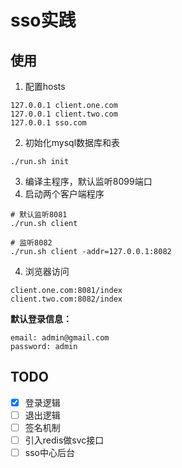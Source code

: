 # sso实践

## 使用
1. 配置hosts
```etc
127.0.0.1 client.one.com
127.0.0.1 client.two.com
127.0.0.1 sso.com
```

2. 初始化mysql数据库和表
```shell
./run.sh init
```

3. 编译主程序，默认监听8099端口
4. 启动两个客户端程序
```shell
# 默认监听8081
./run.sh client

# 监听8082
./run.sh client -addr=127.0.0.1:8082
```

4. 浏览器访问
```
client.one.com:8081/index
client.two.com:8082/index
```

**默认登录信息：**
```
email: admin@gmail.com
password: admin
```

## TODO
- [X] 登录逻辑
- [ ] 退出逻辑
- [ ] 签名机制
- [ ] 引入redis做svc接口
- [ ] sso中心后台
